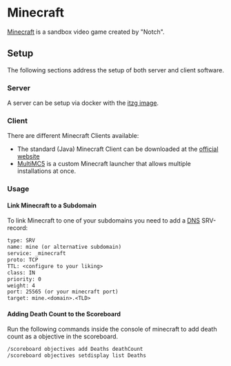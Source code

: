 # Minecraft

[Minecraft](https://www.minecraft.net) is a sandbox video game created by "Notch".

## Setup

The following sections address the setup of both server and client software.

### Server

A server can be setup via docker with the
[itzg image](../docker-images/itzg_-_minecraft-server.md).

### Client

There are different Minecraft Clients available:

- The standard (Java) Minecraft Client can be downloaded at the [official website](https://minecraft.net/en-us/get-minecraft)
- [MultiMC5](./multimc5.md) is a custom Minecraft launcher that allows multiple
  installations at once.

### Usage 

#### Link Minecraft to a Subdomain

To link Minecraft to one of your subdomains you need to add a [DNS](../dns.md)
SRV-record:

```txt
type: SRV
name: mine (or alternative subdomain)
service: _minecraft
proto: TCP
TTL: <configure to your liking>
class: IN
priority: 0
weight: 4
port: 25565 (or your minecraft port)
target: mine.<domain>.<TLD>
```

#### Adding Death Count to the Scoreboard

Run the following commands inside the console of minecraft to add death count as a objective in the 
scoreboard.

```txt 
/scoreboard objectives add Deaths deathCount
/scoreboard objectives setdisplay list Deaths
```
